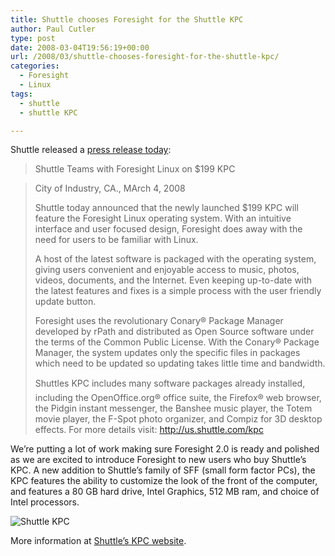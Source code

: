 ```yaml
---
title: Shuttle chooses Foresight for the Shuttle KPC
author: Paul Cutler
type: post
date: 2008-03-04T19:56:19+00:00
url: /2008/03/shuttle-chooses-foresight-for-the-shuttle-kpc/
categories:
  - Foresight
  - Linux
tags:
  - shuttle
  - shuttle KPC

---
```

Shuttle released a [press release today][1]:

> Shuttle Teams with Foresight Linux on $199 KPC
  
> City of Industry, CA., MArch 4, 2008
> 
> Shuttle today announced that the newly launched $199 KPC will feature the Foresight Linux operating system. With an intuitive interface and user focused design, Foresight does away with the need for users to be familiar with Linux.
> 
> A host of the latest software is packaged with the operating system, giving users convenient and enjoyable access to music, photos, videos, documents, and the Internet. Even keeping up-to-date with the latest features and fixes is a simple process with the user friendly update button.
> 
> Foresight uses the revolutionary Conary® Package Manager developed by rPath and distributed as Open Source software under the terms of the Common Public License. With the Conary® Package Manager, the system updates only the specific files in packages which need to be updated so updating takes little time and bandwidth.
> 
> Shuttles KPC includes many software packages already installed, including the OpenOffice.org® office suite, the Firefox® web browser, the Pidgin instant messenger, the Banshee music player, the Totem movie player, the F-Spot photo organizer, and Compiz for 3D desktop effects. For more details visit: http://us.shuttle.com/kpc 

We&#8217;re putting a lot of work making sure Foresight 2.0 is ready and polished as we are excited to introduce Foresight to new users who buy Shuttle&#8217;s KPC. A new addition to Shuttle&#8217;s family of SFF (small form factor PCs), the KPC features the ability to customize the look of the front of the computer, and features a 80 GB hard drive, Intel Graphics, 512 MB ram, and choice of Intel processors.

<img src="https://i1.wp.com/www.paulcutler.org/blog/images/shuttle-kpc.png?w=700" alt="Shuttle KPC" data-recalc-dims="1" />

More information at [Shuttle&#8217;s KPC website][2].

 [1]: http://us.shuttle.com/News.aspx
 [2]: http://us.shuttle.com/kpc/